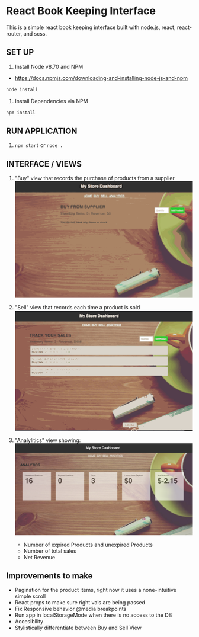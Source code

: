 # React Book Keeping Interface

This is a simple react book keeping interface built with node.js, react, react-router, and scss.

## SET UP

1. Install Node v8.70 and NPM
 * https://docs.npmjs.com/downloading-and-installing-node-js-and-npm
```sh
node install
```

1. Install Dependencies via NPM
```sh
npm install
```

## RUN APPLICATION
1. `npm start` or `node .`

## INTERFACE / VIEWS
1. "Buy" view that records the purchase of products from a supplier
![](public/img/book-keep-buy.gif)
1. "Sell" view that records each time a product is sold
![](public/img/book-keep-sell.gif)


1. "Analylitics" view showing:
![](public/img/book-keep-analytics.png)
    * Number of expired Products and unexpired Products
    * Number of total sales
    * Net Revenue

## Improvements to make
* Pagination for the product items, right now it uses a none-intuitive simple scroll
* React props to make sure right vals are being passed
* Fix Responsive behavior @media breakpoints
* Run app in localStorageMode when there is no access to the DB
* Accesibility
* Stylistically differentiate between Buy and Sell View
```

